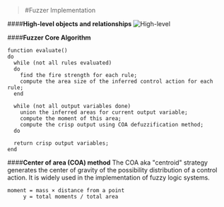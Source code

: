 >#Fuzzer Implementation

####**High-level objects and relationships**
![High-level](https://github.com/umeding/fuzzer/raw/master/doc/sections/high-level.png "High-level")


####**Fuzzer Core Algorithm**
```
function evaluate() 
do
  while (not all rules evaluated)
  do
    find the fire strength for each rule;
    compute the area size of the inferred control action for each rule;
  end
  
  while (not all output variables done) 
    union the inferred areas for current output variable;
    compute the moment of this area;
    compute the crisp output using COA defuzzification method;
  do
  
  return crisp output variables;
end
```

####**Center of area (COA) method**
The COA aka "centroid" strategy generates the center of gravity of the possibility
distribution of a control action. It is widely used in the
implementation of fuzzy logic systems.
```
moment = mass × distance from a point
     y = total moments / total area
```
